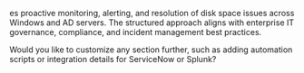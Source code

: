 es proactive monitoring, alerting, and resolution of disk space issues across Windows and AD servers. The structured approach aligns with enterprise IT governance, compliance, and incident management best practices.

Would you like to customize any section further, such as adding automation scripts or integration details for ServiceNow or Splunk?

